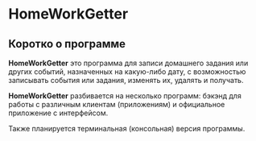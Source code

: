 # HomeWorkGetter

## Коротко о программе

**HomeWorkGetter** это программа для записи домашнего задания или других событий, назначенных на какую-либо дату, с возможностью записывать события или задания, изменять их, удалять и получать.

**HomeWorkGetter** разбивается на несколько программ: бэкэнд для работы с различным клиентам (приложениям) и официальное приложение с интерфейсом.

Также планируется терминальная (консольная) версия программы.
